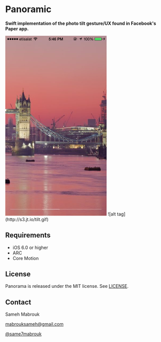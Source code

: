 Panoramic
=========

**Swift implementation of the photo tilt gesture/UX found in Facebook's Paper app.**

<img src="screenshot.PNG" alt="Screenshot" width="320px"/>
![alt tag](http://s3.jt.io/tilt.gif)

Requirements
----------
* iOS 6.0 or higher
* ARC
* Core Motion

## License
Panorama is released under the MIT license. See
[LICENSE](https://github.com/iSame7/Panorama/blob/master/LICENSE).

Contact
----------

Sameh Mabrouk

[mabrouksameh@gmail.com][2]

[@same7mabrouk][3] 

  [2]: mailto:mabrouksameh@gmail.com
  [3]: http://twitter.com/same7mabrouk
